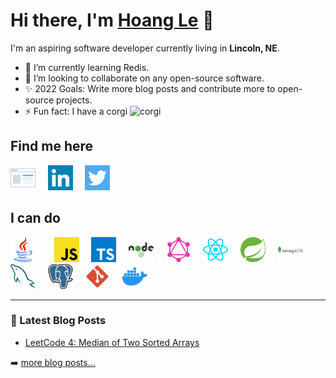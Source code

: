 # Hi there, I'm [Hoang Le](https://hoangple.me) 👋

I'm an aspiring software developer currently living in **Lincoln, NE**.

- 🌱 I’m currently learning Redis.
- 🤝 I’m looking to collaborate on any open-source software.
- ✨ 2022 Goals: Write more blog posts and contribute more to open-source projects.
- ⚡ Fun fact: I have a corgi <span><img src='https://cdn-icons.flaticon.com/png/512/2172/premium/2172036.png?token=exp=1646847856~hmac=76320fa06298c658b3c26ce2aca2a5f7' width='20' alt='corgi'></span>

## Find me here

[<img src='./assets/browser-website-svgrepo-com.svg' width='40'/>](https://hoangple.me)&nbsp;&nbsp;&nbsp;&nbsp;
[<img src='./assets/linkedin-svgrepo-com.svg' width='40' />](https://www.linkedin.com/in/hoangp-le21/)&nbsp;&nbsp;&nbsp;&nbsp;
[<img src='./assets/twitter-svgrepo-com.svg' width='40'/>](https://twitter.com/hoangple21)&nbsp;&nbsp;&nbsp;&nbsp;

## I can do
<img src='./assets/java-svgrepo-com.svg' width='40' style="padding-right:10px;"/>&nbsp;&nbsp;&nbsp;&nbsp;
<img src='./assets/javascript-svgrepo-com.svg' width='40'/>&nbsp;&nbsp;&nbsp;&nbsp;
<img src='./assets/typescript-logo-svgrepo-com.svg' width='40'/>&nbsp;&nbsp;&nbsp;&nbsp;
<img src='./assets/nodejs-svgrepo-com.svg' width='40'/>&nbsp;&nbsp;&nbsp;&nbsp;
<img src='./assets/graphql-svgrepo-com.svg' width='40'/>&nbsp;&nbsp;&nbsp;&nbsp;
<img src='./assets/react-svgrepo-com.svg' width='40'/>&nbsp;&nbsp;&nbsp;&nbsp;
<img src='./assets/spring-icon-svgrepo-com.svg' width='40'/>&nbsp;&nbsp;&nbsp;&nbsp;
<img src='./assets/mongodb-svgrepo-com.svg' width='40'/>&nbsp;&nbsp;&nbsp;&nbsp;
<img src='./assets/mysql-svgrepo-com.svg' width='40'/>&nbsp;&nbsp;&nbsp;&nbsp;
<img src='./assets/postgresql-svgrepo-com.svg' width='40'/>&nbsp;&nbsp;&nbsp;&nbsp;
<img src='./assets/git-svgrepo-com.svg' width='40'/>&nbsp;&nbsp;&nbsp;&nbsp;
<img src='./assets/docker-icon-svgrepo-com.svg' width='40'/>&nbsp;&nbsp;&nbsp;&nbsp;

---

### 📖 Latest Blog Posts

- [LeetCode 4: Median of Two Sorted Arrays](https://www.hoangple.me/blog/leet-code-4-median-of-two-sorted-arrays)

➡️ [more blog posts...](https://hoangple.me/blog)
